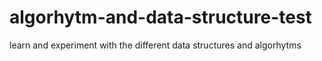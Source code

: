 # algorhytm-and-data-structure-test
 learn and experiment with the different data structures and algorhytms



